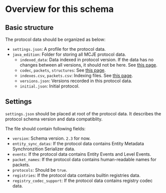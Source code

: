 # Overview for this schema
## Basic structure
The protocol data should be organized as below:
- `settings.json`: A profile for the protocol data.
- `java_edition`: Folder for storing all MCJE protocol data.
  - `indexed_data`: Data indexed in protocol version. If the data has no changes between all versions, it should not be here. See [this page](./version.md).
  - `codec`, `packets`, `structures`: See [this page](./protocol.md).
  - `indexes.csv`, `packets.csv`: Indexing files. See [this page](./version.md).
  - `versions.json`: Versions recorded in this protocol data.
  - `initial.json`: Initial protocol.

## Settings
`settings.json` should be placed at root of the protocol data. It describes the protocol schema version and data compatiblity.

The file should contain following fields:
- `version`: Schema version. `2.3` for now.
- `entity_sync_datas`: If the protocol data contains Entity Metadata Synchronzition Serializer data.
- `events`: If the protocol data contains Entity Events and Level Events.
- `packet_names`: If the protocol data contains human-readable names for packets.
- `protocols`: Should be `true`.
- `registries`: If the protocol data contains builtin registries data.
- `registry_codec_support`: If the protocol data contains registry codec data.